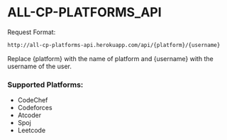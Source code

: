 # ALL-CP-PLATFORMS_API
Request Format:
```sh
http://all-cp-platforms-api.herokuapp.com/api/{platform}/{username}
```


Replace {platform} with the name of platform and {username} with the username of the user.


### Supported Platforms:
- CodeChef
- Codeforces
- Atcoder
- Spoj
- Leetcode
